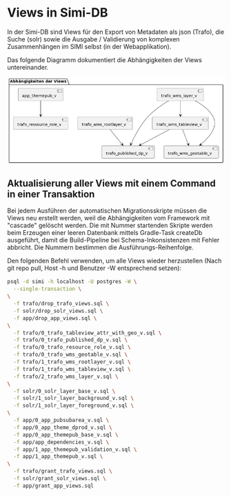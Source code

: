 # Views in Simi-DB

In der Simi-DB sind Views für den Export von Metadaten als json (Trafo), die Suche (solr) sowie die Ausgabe / Validierung
von komplexen Zusammenhängen im SIMI selbst (in der Webapplikation).

Das folgende Diagramm dokumentiert die Abhängigkeiten der Views untereinander.

![view_dependencies](doc_resources/view_dependencies.png)

## Aktualisierung aller Views mit einem Command in einer Transaktion

Bei jedem Ausführen der automatischen Migrationsskripte müssen die Views neu erstellt werden, weil die Abhängigkeiten vom Framework mit "cascade" gelöscht werden. Die mit Nummer startenden Skripte werden beim Erzeugen einer leeren Datenbank mittels Gradle-Task createDb ausgeführt, damit die Build-Pipeline bei Schema-Inkonsistenzen mit Fehler abbricht. Die Nummern bestimmen die Ausführungs-Reihenfolge.

Den folgenden Befehl verwenden, um alle Views wieder herzustellen (Nach git repo pull, Host -h und Benutzer -W entsprechend setzen):

```bash
psql -d simi -h localhost -U postgres -W \
  --single-transaction \
\
  -f trafo/drop_trafo_views.sql \
  -f solr/drop_solr_views.sql \
  -f app/drop_app_views.sql \
\
  -f trafo/0_trafo_tableview_attr_with_geo_v.sql \
  -f trafo/0_trafo_published_dp_v.sql \
  -f trafo/0_trafo_resource_role_v.sql \
  -f trafo/0_trafo_wms_geotable_v.sql \
  -f trafo/1_trafo_wms_rootlayer_v.sql \
  -f trafo/1_trafo_wms_tableview_v.sql \
  -f trafo/2_trafo_wms_layer_v.sql \
\
  -f solr/0_solr_layer_base_v.sql \
  -f solr/1_solr_layer_background_v.sql \
  -f solr/1_solr_layer_foreground_v.sql \
\
  -f app/0_app_pubsubarea_v.sql \
  -f app/0_app_theme_dprod_v.sql \
  -f app/0_app_themepub_base_v.sql \
  -f app/app_dependencies_v.sql \
  -f app/1_app_themepub_validation_v.sql \
  -f app/1_app_themepub_v.sql \
\
  -f trafo/grant_trafo_views.sql \
  -f solr/grant_solr_views.sql \
  -f app/grant_app_views.sql
```
